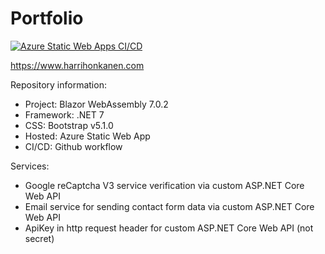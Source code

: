 # Portfolio
[![Azure Static Web Apps CI/CD](https://github.com/devharri-portfolio/Portfolio/actions/workflows/azure-static-web-apps-green-ground-05af1b103.yml/badge.svg?branch=main)](https://github.com/devharri-portfolio/Portfolio/actions/workflows/azure-static-web-apps-green-ground-05af1b103.yml)

https://www.harrihonkanen.com

Repository information:
- Project: Blazor WebAssembly 7.0.2
- Framework: .NET 7
- CSS: Bootstrap v5.1.0
- Hosted: Azure Static Web App
- CI/CD: Github workflow

Services:
- Google reCaptcha V3 service verification via custom ASP.NET Core Web API
- Email service for sending contact form data via custom ASP.NET Core Web API
- ApiKey in http request header for custom ASP.NET Core Web API (not secret)
